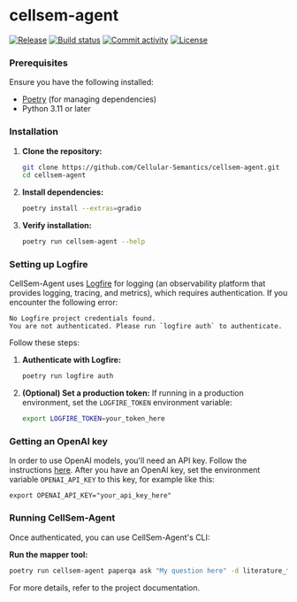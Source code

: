 # cellsem-agent

[![Release](https://img.shields.io/github/v/release/Cellular-Semantics/cellsem-agent)](https://img.shields.io/github/v/release/Cellular-Semantics/cellsem-agent)
[![Build status](https://img.shields.io/github/actions/workflow/status/Cellular-Semantics/cellsem-agent/main.yml?branch=main)](https://github.com/Cellular-Semantics/cellsem-agent/actions/workflows/main.yml?query=branch%3Amain)
[![Commit activity](https://img.shields.io/github/commit-activity/m/Cellular-Semantics/cellsem-agent)](https://img.shields.io/github/commit-activity/m/Cellular-Semantics/cellsem-agent)
[![License](https://img.shields.io/github/license/Cellular-Semantics/cellsem-agent)](https://img.shields.io/github/license/Cellular-Semantics/cellsem-agent)

### Prerequisites

Ensure you have the following installed:

- [Poetry](https://python-poetry.org/docs/#installation) (for managing dependencies)
- Python 3.11 or later

### Installation

1. **Clone the repository:**
   ```sh
   git clone https://github.com/Cellular-Semantics/cellsem-agent.git
   cd cellsem-agent
   ```
2. **Install dependencies:**
   ```sh
   poetry install --extras=gradio
   ```
3. **Verify installation:**
   ```sh
   poetry run cellsem-agent --help
   ```
   
### Setting up Logfire

CellSem-Agent uses [Logfire](https://logfire.pydantic.dev/docs/why/) for logging (an observability platform that 
provides logging, tracing, and metrics), which requires 
authentication. If you encounter the following error:

```
No Logfire project credentials found.
You are not authenticated. Please run `logfire auth` to authenticate.
```

Follow these steps:

1. **Authenticate with Logfire:**
   ```sh
   poetry run logfire auth
   ```
2. **(Optional) Set a production token:** If running in a production environment, set the `LOGFIRE_TOKEN` environment variable:
   ```sh
   export LOGFIRE_TOKEN=your_token_here
   ```

### Getting an OpenAI key

In order to use OpenAI models, you'll need an API key. Follow the instructions 
[here](https://platform.openai.com/docs/quickstart). After you have an OpenAI key,
set the environment variable `OPENAI_API_KEY` to this key, for example like this:

```
export OPENAI_API_KEY="your_api_key_here"
```

### Running CellSem-Agent

Once authenticated, you can use CellSem-Agent's CLI:

**Run the mapper tool:**
   ```sh
   poetry run cellsem-agent paperqa ask "My question here" -d literature_folder
   ```

For more details, refer to the project documentation.

